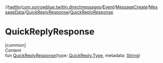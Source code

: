//[twitlin](../../../../../index.md)/[com.sorrowblue.twitlin.directmessages](../../../../index.md)/[Event](../../../index.md)/[MessageCreate](../../index.md)/[MessageData](../index.md)/[QuickReplyResponse](index.md)/[QuickReplyResponse](-quick-reply-response.md)



# QuickReplyResponse  
[common]  
Content  
fun [QuickReplyResponse](-quick-reply-response.md)(type: [QuickReply.Type](../../../../-quick-reply/-type/index.md), metadata: [String](https://kotlinlang.org/api/latest/jvm/stdlib/kotlin/-string/index.html))  



